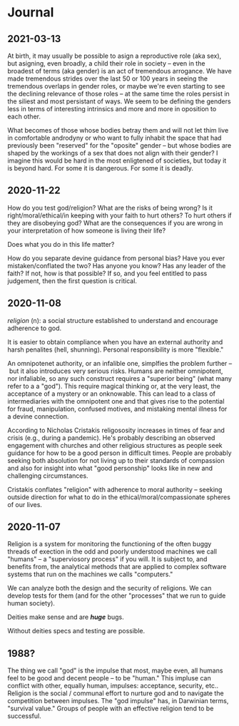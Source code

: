 # Journal

## 2021-03-13

At birth, it may usually be possible to asign a reproductive role (aka sex), but asigning, even broadly, a child their role in society – even in the broadest of terms (aka gender) is an act of tremendous arrogance. We have made tremendous strides over the last 50 or 100 years in seeing the tremendous overlaps in gender roles, or maybe we're even starting to see the declining relevance of those roles – at the same time the roles persist in the siliest and most persistant of ways. We seem to be defining the genders less in terms of interesting intrinsics and more and more in oposition to each other.

What becomes of those whose bodies betray them and will not let thim live in comfortable androdyny or who want to fully inhabit the space that had previously been "reserved" for the "oposite" gender – but whose bodies are shaped by the workings of a sex that does not align with their gender? I imagine this would be hard in the most enligtened of societies, but today it is beyond hard. For some it is dangerous. For some it is deadly.

## 2020-11-22

How do you test god/religion? What are the risks of being wrong? Is it right/moral/ethical/in keeping with your faith to hurt others? To hurt others if they are disobeying god? What are the consequences if you are wrong in your interpretation of how someone is living their life?

Does what you do in this life matter? 

How do you separate devine guidance from personal bias? Have you ever mistaken/conflated the two? Has anyone you know? Has any leader of the faith? If not, how is that possible? If so, and you feel entitled to pass judgement, then the first question is critical.

## 2020-11-08

*religion* (n): a social structure established to understand and encourage adherence to god.

It is easier to obtain compliance when you have an external authority and harsh penalites (hell, shunning). Personal responsibility is more "flexible."

An omnipotenet authority, or an infalible one, simplfies the problem further – but it also introduces very serious risks. Humans are neither omnipotent, nor infaliable, so any such construct requires a "superior being" (what many refer to a a "god"). This require magical thinking or, at the very least, the acceptance of a mystery or an onknowable. This can lead to a class of intermediaries with the omnipotent one and that gives rise to the potential for fraud, manipulation, confused motives, and mistaking mental illness for a devine connection.

According to Nicholas Cristakis religososity increases in times of fear and crisis (e.g., during a pandemic). He's probably describing an observed engagement with churches and other religious structures as people seek guidance for how to be a good person in difficult times. People are probably seeking both absolution for not living up to their standards of compassion and also for insight into what "good personship" looks like in new and challenging circumstances.

Cristakis conflates "religion" with adherence to moral authority – seeking outside direction for what to do in the ethical/moral/compassionate spheres of our lives.

## 2020-11-07

Religion is a system for monitoring the functioning of the often buggy threads of exection in the odd and poorly understood machines we call "humans" – a "superviosory process" if you will. It is subject to, and benefits from, the analytical methods that are applied to complex software systems that run on the machines we calls "computers."

We can analyze both the design and the security of religions. We can develop tests for them (and for the other "processes" that we run to guide human society).

Deities make sense and are ***huge*** bugs.

Without deities specs and testing are possible.

## 1988?

The thing we call "god" is the impulse that most, maybe even, all humans feel to be good and decent people – to be "human." This impluse can conflict with other, equally human, impulses: acceptance, security, etc.. Religion is the social / communal effort to nurture god and to navigate the competition between impulses. The "god impulse" has, in Darwinian terms, "survival value." Groups of people with an effective religion tend to be successful. 
